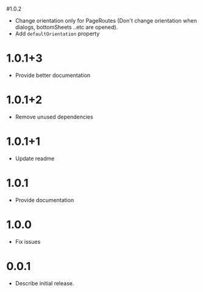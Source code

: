#1.0.2
 - Change orientation only for PageRoutes (Don't change orientation when dialogs, bottomSheets ..etc are opened).
 - Add ```defaultOrientation``` property

# 1.0.1+3
 - Provide better documentation
# 1.0.1+2
 - Remove unused dependencies
# 1.0.1+1
 - Update readme 
# 1.0.1
 - Provide documentation
# 1.0.0
 - Fix issues
# 0.0.1
 - Describe initial release.
